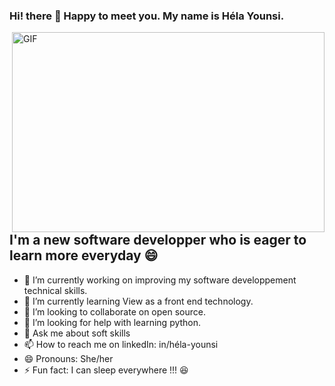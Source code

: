 ### Hi! there 👋 Happy to meet you. My name is Héla Younsi.

 <img align="right" alt="GIF" src="https://vidhi-mody.github.io/img/me.gif" width="500" height="320" />
 
 
 ## I'm a new software developper who is eager to learn more everyday :smile:

- 🔭 I’m currently working on improving my software developpement technical skills.
- 🌱 I’m currently learning View as a front end technology.
- 👯 I’m looking to collaborate on open source.
- 🤔 I’m looking for help with learning python.
- 💬 Ask me about soft skills 
- 📫 How to reach me on linkedIn: in/héla-younsi
- 😄 Pronouns: She/her
- ⚡ Fun fact: I can sleep everywhere !!! :laughing:

